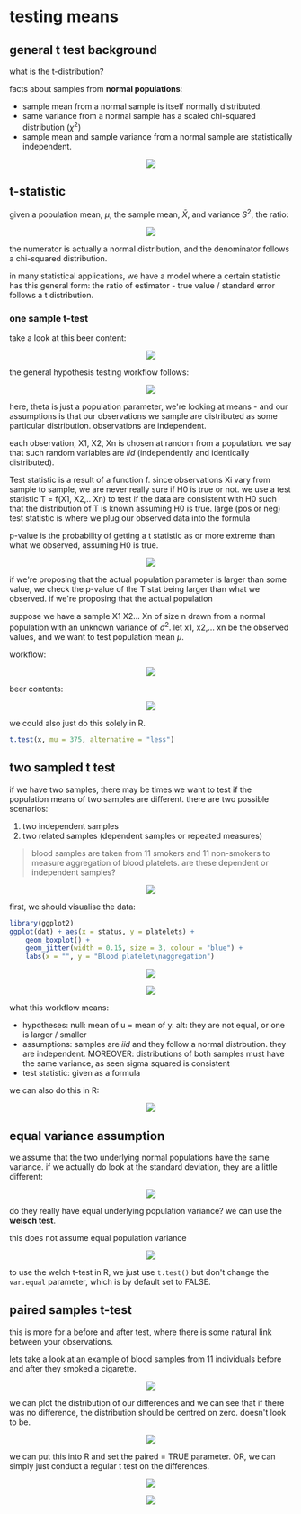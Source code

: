 # testing means

## general t test background

what is the t-distribution?

facts about samples from **normal populations**:

- sample mean from a normal sample is itself normally distributed.
- same variance from a normal sample has a scaled chi-squared distribution ($\chi^2$)
- sample mean and sample variance from a normal sample are statistically independent.

<p align="center">
    <img src="https://github.com/infernocadet/data2002/blob/main/graphics/dof.png" width="auto" height="auto">
</p>

## t-statistic

given a population mean, $\mu$, the sample mean, $\bar{X}$, and variance $S^2$, the ratio:

<p align="center">
    <img src="https://github.com/infernocadet/data2002/blob/main/graphics/tstat.png" width="auto" height="auto">
</p>

the numerator is actually a normal distribution, and the denominator follows a chi-squared distribution.

in many statistical applications, we have a model where a certain statistic has this general form:
the ratio of
estimator - true value / standard error follows a t distribution.

### one sample t-test

take a look at this beer content:

<p align="center">
    <img src="https://github.com/infernocadet/data2002/blob/main/graphics/beer.png" width="auto" height="auto">
</p>

the general hypothesis testing workflow follows:

<p align="center">
    <img src="https://github.com/infernocadet/data2002/blob/main/graphics/ght.png" width="auto" height="auto">
</p>

here, theta is just a population parameter, we're looking at means - and our assumptions is that our observations we sample are distributed as some particular distribution. observations are independent.

each observation, X1, X2, Xn is chosen at random from a population. we say that such random variables are _iid_ (independently and identically distributed).

Test statistic is a result of a function f. since observations Xi vary from sample to sample, we are never really sure if H0 is true or not. we use a test statistic T = f(X1, X2,.. Xn) to test if the data are consistent with H0 such that the distribution of T is known assuming H0 is true. large (pos or neg) test statistic is where we plug our observed data into the formula

p-value is the probability of getting a t statistic as or more extreme than what we observed, assuming H0 is true.

<p align="center">
    <img src="https://github.com/infernocadet/data2002/blob/main/graphics/typ.png" width="auto" height="auto">
</p>

if we're proposing that the actual population parameter is larger than some value, we check the p-value of the T stat being larger than what we observed. if we're proposing that the actual population

suppose we have a sample X1 X2... Xn of size n drawn from a normal population with an unknown variance of $\sigma^2$. let x1, x2,... xn be the observed values, and we want to test population mean $\mu$.

workflow:

<p align="center">
    <img src="https://github.com/infernocadet/data2002/blob/main/graphics/ost.png" width="auto" height="auto">
</p>

beer contents:

<p align="center">
    <img src="https://github.com/infernocadet/data2002/blob/main/graphics/bc.png" width="auto" height="auto">
</p>

we could also just do this solely in R.

```r
t.test(x, mu = 375, alternative = "less")
```

## two sampled t test

if we have two samples, there may be times we want to test if the population means of two samples are different. there are two possible scenarios:

1. two independent samples
2. two related samples (dependent samples or repeated measures)

> blood samples are taken from 11 smokers and 11 non-smokers to measure aggregation of blood platelets. are these dependent or independent samples?

<p align="center">
    <img src="https://github.com/infernocadet/data2002/blob/main/graphics/blo.png" width="auto" height="auto">
</p>

first, we should visualise the data:

```r
library(ggplot2)
ggplot(dat) + aes(x = status, y = platelets) +
    geom_boxplot() +
    geom_jitter(width = 0.15, size = 3, colour = "blue") +
    labs(x = "", y = "Blood platelet\naggregation")
```

<p align="center">
    <img src="https://github.com/infernocadet/data2002/blob/main/graphics/vis.png" width="auto" height="auto">
</p>

<p align="center">
    <img src="https://github.com/infernocadet/data2002/blob/main/graphics/twf.png" width="auto" height="auto">
</p>

what this workflow means:

- hypotheses: null: mean of u = mean of y. alt: they are not equal, or one is larger / smaller
- assumptions: samples are _iid_ and they follow a normal distrbution. they are independent. MOREOVER: distributions of both samples must have the same variance, as seen sigma squared is consistent
- test statistic: given as a formula

we can also do this in R:

<p align="center">
    <img src="https://github.com/infernocadet/data2002/blob/main/graphics/tsi.png" width="auto" height="auto">
</p>

## equal variance assumption

we assume that the two underlying normal populations have the same variance. if we actually do look at the standard deviation, they are a little different:

<p align="center">
    <img src="https://github.com/infernocadet/data2002/blob/main/graphics/smok.png" width="auto" height="auto">
</p>

do they really have equal underlying population variance? we can use the **welsch test**.

this does not assume equal population variance

<p align="center">
    <img src="https://github.com/infernocadet/data2002/blob/main/graphics/welsch.png" width="auto" height="auto">
</p>

to use the welch t-test in R, we just use `t.test()` but don't change the `var.equal` parameter, which is by default set to FALSE.

## paired samples t-test

this is more for a before and after test, where there is some natural link between your observations.

lets take a look at an example of blood samples from 11 individuals before and after they smoked a cigarette.

<p align="center">
    <img src="https://github.com/infernocadet/data2002/blob/main/graphics/cig.png" width="auto" height="auto">
</p>

we can plot the distribution of our differences and we can see that if there was no difference, the distribution should be centred on zero. doesn't look to be.

<p align="center">
    <img src="https://github.com/infernocadet/data2002/blob/main/graphics/pot.png" width="auto" height="auto">
</p>

we can put this into R and set the paired = TRUE parameter. OR, we can simply just conduct a regular t test on the differences.

<p align="center">
    <img src="https://github.com/infernocadet/data2002/blob/main/graphics/pte.png" width="auto" height="auto">
</p>

<p align="center">
    <img src="https://github.com/infernocadet/data2002/blob/main/graphics/oip.png" width="auto" height="auto">
</p>
